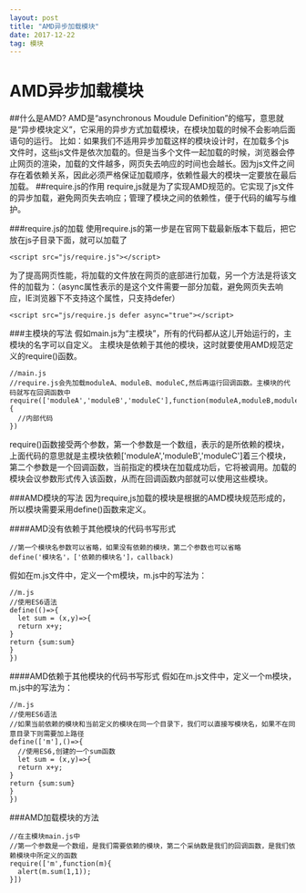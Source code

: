 ```yaml
---
layout: post
title: "AMD异步加载模块"
date: 2017-12-22   
tag: 模块 
---
```


# AMD异步加载模块
##什么是AMD?
AMD是“asynchronous Moudule Definition”的缩写，意思就是“异步模块定义”，它采用的异步方式加载模块，在模块加载的时候不会影响后面语句的运行。
比如：如果我们不适用异步加载这样的模块设计时，在加载多个js文件时，这些js文件是依次加载的。但是当多个文件一起加载的时候，浏览器会停止网页的渲染，加载的文件越多，网页失去响应的时间也会越长。因为js文件之间存在着依赖关系，因此必须严格保证加载顺序，依赖性最大的模块一定要放在最后加载。
##require.js的作用
require,js就是为了实现AMD规范的。它实现了js文件的异步加载，避免网页失去响应；管理了模块之间的依赖性，便于代码的编写与维护。

###require.js的加载
使用require.js的第一步是在官网下载最新版本下载后，把它放在js子目录下面，就可以加载了
```
<script src="js/require.js"></script>
```

为了提高网页性能，将加载的文件放在网页的底部进行加载，另一个方法是将该文件的加载为：（async属性表示的是这个文件需要一部分加载，避免网页失去响应，IE浏览器下不支持这个属性，只支持defer）
```
<script src="js/require.js defer async="true"></script>
```

###主模块的写法
假如main.js为“主模块”，所有的代码都从这儿开始运行的，主模块的名字可以自定义。
主模块是依赖于其他的模块，这时就要使用AMD规范定义的require()函数。
```
//main.js
//require.js会先加载moduleA、moduleB、moduleC,然后再运行回调函数。主模块的代码就写在回调函数中
require(['moduleA','moduleB','moduleC'],function(moduleA,moduleB,moduleC){
  //内部代码
})
```
require()函数接受两个参数，第一个参数是一个数组，表示的是所依赖的模块，上面代码的意思就是主模块依赖['moduleA','moduleB','moduleC']着三个模块，第二个参数是一个回调函数，当前指定的模块在加载成功后，它将被调用。加载的模块会议参数形式传入该函数，从而在回调函数内部就可以使用这些模块。

###AMD模块的写法
因为require,js加载的模块是根据的AMD模块规范形成的，所以模块需要采用define()函数来定义。

####AMD没有依赖于其他模块的代码书写形式
```
//第一个模块名参数可以省略，如果没有依赖的模块，第二个参数也可以省略
define('模块名'，['依赖的模块名']，callback)
```

假如在m.js文件中，定义一个m模块，m.js中的写法为：
```
//m.js
//使用ES6语法
define(()=>{
  let sum = (x,y)=>{
  return x+y;
}
return {sum:sum}
}
})
```

####AMD依赖于其他模块的代码书写形式
假如在m.js文件中，定义一个m模块，m.js中的写法为：
```
//m.js
//使用ES6语法
//如果当前依赖的模块和当前定义的模块在同一个目录下，我们可以直接写模块名，如果不在同意目录下则需要加上路径
define(['m'],()=>{
  //使用ES6,创建的一个sum函数
  let sum = (x,y)=>{
  return x+y;
}
return {sum:sum}
}
})
```

###AMD加载模块的方法
```
//在主模块main.js中
//第一个参数是一个数组，是我们需要依赖的模块，第二个采纳数是我们的回调函数，是我们依赖模块中所定义的函数
require(['m',function(m){
  alert(m.sum(1,1));
}])
```